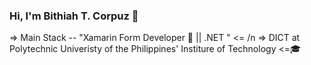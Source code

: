 ### Hi, I'm Bithiah T. Corpuz 👋
=> Main Stack -- "Xamarin Form Developer 📱 || .NET " <=
/n
=> DICT at Polytechnic Univeristy of the Philippines'
Institure of Technology <=🎓 

<!--
**BithiahCorpuz/bithiahCorpuz** is a ✨ _special_ ✨ repository because its `README.md` (this file) appears on your GitHub profile.

Here are some ideas to get you started:

- 🔭 I’m currently working on CoffeApp
- 🌱 I’m currently learning Xamarin.
- 👯 I’m looking to collaborate on ...
- 🤔 I’m looking for help with 
- 💬 Ask me about ...
- 📫 How to reach me: ...
- 😄 Pronouns: Bi-thi-yah
- ⚡ Fun fact: ...
-->
